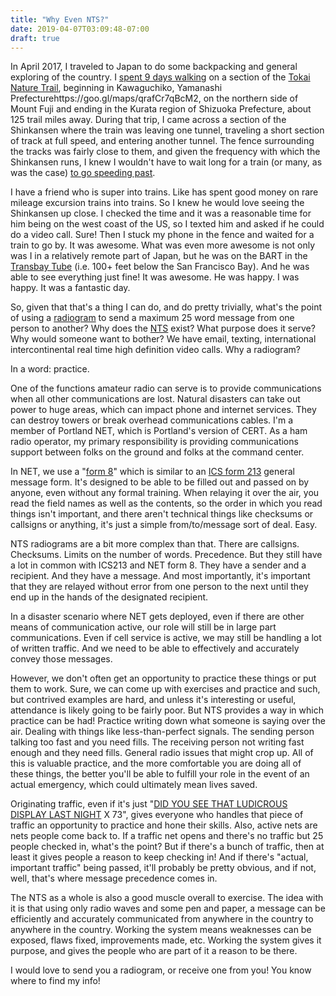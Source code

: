 ```yaml
---
title: "Why Even NTS?"
date: 2019-04-07T03:09:48-07:00
draft: true
---
```


In April 2017, I traveled to Japan to do some backpacking and general exploring of the country. I [spent 9 days walking](https://drive.google.com/open?id=1RZat_3m16gy6sheA4cbLDgy4WSI&usp=sharing) on a section of the [Tokai Nature Trail](https://en.wikipedia.org/wiki/T%C5%8Dkai_Nature_Trail), beginning in Kawaguchiko, Yamanashi Prefecturehttps://goo.gl/maps/qrafCr7qBcM2, on the northern side of Mount Fuji and ending in the Kurata region of Shizuoka Prefecture, about 125 trail miles away. During that trip, I came across a section of the Shinkansen where the train was leaving one tunnel, traveling a short section of track at full speed, and entering another tunnel. The fence surrounding the tracks was fairly close to them, and given the frequency with which the Shinkansen runs, I knew I wouldn't have to wait long for a train (or many, as was the case) [to go speeding past](https://www.youtube.com/watch?v=FdI46tQARlw).

I have a friend who is super into trains. Like has spent good money on rare mileage excursion trains into trains. So I knew he would love seeing the Shinkansen up close. I checked the time and it was a reasonable time for him being on the west coast of the US, so I texted him and asked if he could do a video call. Sure! Then I stuck my phone in the fence and waited for a train to go by. It was awesome. What was even more awesome is not only was I in a relatively remote part of Japan, but he was on the BART in the [Transbay Tube](https://en.wikipedia.org/wiki/Transbay_Tube) (i.e. 100+ feet below the San Francisco Bay). And he was able to see everything just fine! It was awesome. He was happy. I was happy. It was a fantastic day.

So, given that that's a thing I can do, and do pretty trivially, what's the point of using a [radiogram](http://www.arrl.org/files/file/Public%20Service/RADIOGRAM-2011.pdf) to send a maximum 25 word message from one person to another? Why does the [NTS](https://en.wikipedia.org/wiki/National_Traffic_System) exist? What purpose does it serve? Why would someone want to bother? We have email, texting, international intercontinental real time high definition video calls. Why a radiogram?

In a word: practice.

One of the functions amateur radio can serve is to provide communications when all other communications are lost. Natural disasters can take out power to huge areas, which can impact phone and internet services. They can destroy towers or break overhead communications cables. I'm a member of Portland NET, which is Portland's version of CERT. As a ham radio operator, my primary responsibility is providing communications support between folks on the ground and folks at the command center.

In NET, we use a "[form 8](https://www.portlandoregon.gov/pbem/article/626973)" which is similar to an [ICS form 213](https://www.fema.gov/media-library/assets/documents/33548) general message form. It's designed to be able to be filled out and passed on by anyone, even without any formal training. When relaying it over the air, you read the field names as well as the contents, so the order in which you read things isn't important, and there aren't technical things like checksums or callsigns or anything, it's just a simple from/to/message sort of deal. Easy.

NTS radiograms are a bit more complex than that. There are callsigns. Checksums. Limits on the number of words. Precedence. But they still have a lot in common with ICS213 and NET form 8. They have a sender and a recipient. And they have a message. And most importantly, it's important that they are relayed without error from one person to the next until they end up in the hands of the designated recipient.

In a disaster scenario where NET gets deployed, even if there are other means of communication active, our role will still be in large part communications. Even if cell service is active, we may still be handling a lot of written traffic. And we need to be able to effectively and accurately convey those messages.

However, we don't often get an opportunity to practice these things or put them to work. Sure, we can come up with exercises and practice and such, but contrived examples are hard, and unless it's interesting or useful, attendance is likely going to be fairly poor. But NTS provides a way in which practice can be had! Practice writing down what someone is saying over the air. Dealing with things like less-than-perfect signals. The sending person talking too fast and you need fills. The receiving person not writing fast enough and they need fills. General radio issues that might crop up. All of this is valuable practice, and the more comfortable you are doing all of these things, the better you'll be able to fulfill your role in the event of an actual emergency, which could ultimately mean lives saved.

Originating traffic, even if it's just "[DID YOU SEE THAT LUDICROUS DISPLAY LAST NIGHT](https://youtu.be/6yN2H3--1aw) X 73", gives everyone who handles that piece of traffic an opportunity to practice and hone their skills. Also, active nets are nets people come back to. If a traffic net opens and there's no traffic but 25 people checked in, what's the point? But if there's a bunch of traffic, then at least it gives people a reason to keep checking in! And if there's "actual, important traffic" being passed, it'll probably be pretty obvious, and if not, well, that's where message precedence comes in.

The NTS as a whole is also a good muscle overall to exercise. The idea with it is that using only radio waves and some pen and paper, a message can be efficiently and accurately communicated from anywhere in the country to anywhere in the country. Working the system means weaknesses can be exposed, flaws fixed, improvements made, etc. Working the system gives it purpose, and gives the people who are part of it a reason to be there.

I would love to send you a radiogram, or receive one from you! You know where to find my info!
